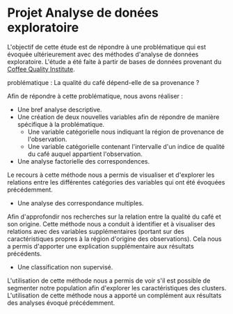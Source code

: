 # Projet Analyse de donées exploratoire

L'objectif de cette étude est de répondre à une problématique qui est évoquée ultérieurement avec des méthodes d'analyse de données exploratoire.
L'étude a été faite à partir de bases de données provenant du [Coffee Quality Institute](https://github.com/jldbc/coffee-quality-database/find/master).

problématique :
La qualité du café dépend-elle de sa provenance ?

Afin de répondre à cette problématique, nous avons réaliser :

- Une bref analyse descriptive.
- Une création de deux nouvelles variables afin de répondre de manière spécifique à la problématique.
    - Une variable catégorielle nous indiquant la région de provenance de l'observation.
    - Une variable catégorielle contenant l'intervalle d'un indice de qualité du café auquel appartient l'observation.
- Une analyse factorielle des correspondences.

Le recours à cette méthode nous a permis de visualiser et d'explorer les relations entre les différentes catégories des variables qui ont été évoquées précédemment.
- Une analyse des correspondance multiples.

Afin d'approfondir nos recherches sur la relation entre la qualité du café et son origine. Cette méthode nous a conduit à identifier et à visualiser des relations avec des variables supplémentaires (portant sur des caractéristiques propres à la région d'origine des observations). Cela nous a permis d'apporter une explication supplémentaire aux résultats précédents.
- Une classification non supervisé.

L'utilisation de cette méthode nous a permis de voir s'il est possible de segmenter notre population afin d'explorer les caractéristiques des clusters. L'utilisation de cette méthode nous a apporté un complément aux résultats des analyses évoqué précédemment.
